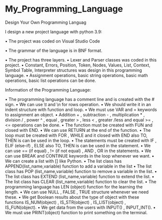 # My_Programming_Language
Design Your Own Programming Languag

I design a new project language with python 3.9:

•	The project was coded on Visual Studio Code

•	The grammar of the language is in BNF format.

•	The project has three layers.
•	Lexer and Parser classes was coded in this project.
•	Constant, Errors, Position, Token, Nodes, Values, List, Context, Symbol Table, Interpreter structures was design in this programming language.
•	Assignment operations, basic string operations, basic math operations, basic list operations can be done.


Information of the Programming Language:

•	The programming language has a comment line and is created with the # sign.
•	We can use \t and \n for rows operation.
•	We should write it in an indent structure with function and loop.
•	We must use VAR and = keywords to assignment an object.
•	Addition  + , subtraction  - , multiplication  * , division  / ,  power  ^ , equal , greater  > ,  less  <  ,  greater /less and equal  >= , <=  operations can be done.
•	The function must be created with FUN and closed with END.
•	We can use RETURN at the end of the function.
•	The loop must be created with FOR , WHILE and it closed with END also TO, THEN is can be used in the loop.
•	The statements must be created with IF , ELIF (else-if) , ELSE also TO, THEN is can be used in the statement.
•	We can use == (if equal) , != (if not equal) , AND , OR in the statements.
•	We can use BREAK and CONTINUE keywords in the loop whenever we want.
•	We can create a list with [] like Python. 
•	The list class has APPEND(list_name,variable) function to add a variable in the list
•	The list class has POP (list_name,variable) function to remove a variable in the list.
•	The list class has EXTEND (list_name,variable) function to extend the list.
•	The list class has CLEAR (list_name,variable) function to clear the list.
•	The programming language has LEN (object) function for the learning the length.
•	We can use NULL , FALSE , TRUE structure whenever we need these.
•	We get Boolean results about the type of object with these functions IS_NUM(object) , IS_STR(object) , IS_LIST(object) , IS_FUN(object).
•	We get data from the users with INPUT() , INPUT_INT().
•	We must use PRINT(object) function to print something on the terminal.
